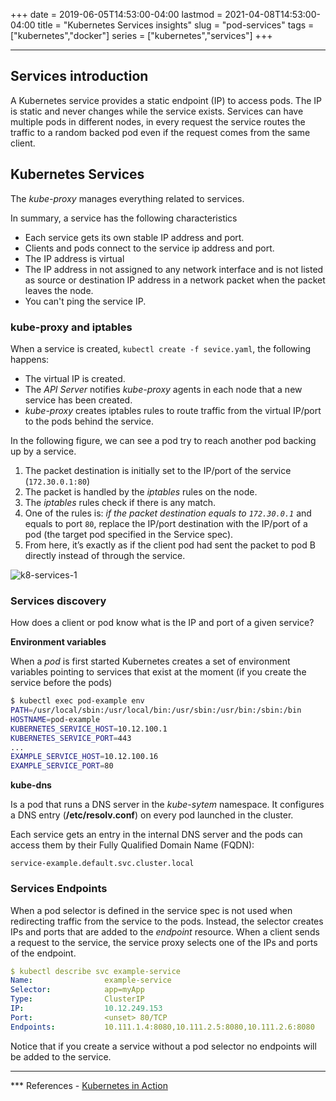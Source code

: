 +++
date = 2019-06-05T14:53:00-04:00
lastmod = 2021-04-08T14:53:00-04:00
title = "Kubernetes Services insights"
slug = "pod-services"
tags = ["kubernetes","docker"]
series = ["kubernetes","services"]
+++
***

Services introduction
---

A Kubernetes service provides a static endpoint (IP) to access pods.
The IP is static and never changes while the service exists.
Services can have multiple pods in different nodes, in every request the service routes the traffic to a random backed pod even if the request comes from the same client.

Kubernetes Services
---

The *kube-proxy* manages everything related to services.

In summary, a service has the following characteristics

* Each service gets its own stable IP address and port.
* Clients and pods connect to the service ip address and port.
* The IP address is virtual
* The IP address in not assigned to any network interface and is not listed as source or destination IP address in a network packet when the packet leaves the node.
* You can't ping the service IP.


### kube-proxy and iptables

When a service is created, `kubectl create -f sevice.yaml`, the following happens:

* The virtual IP is created.
* The *API Server* notifies *kube-proxy* agents in each node that a new service has been created.
* *kube-proxy* creates iptables rules to route traffic from the virtual IP/port to the pods behind the service.


In the following figure, we can see a pod try to reach another pod backing up by a service.

1. The packet destination is initially set to the IP/port of the service (`172.30.0.1:80`)
2. The packet is handled by the *iptables* rules on the node.
3. The *iptables* rules check if there is any match.
4. One of the rules is: *if the packet destination equals to `172.30.0.1`* and equals to port `80`, replace the IP/port destination with the IP/port of a pod (the target pod specified in the Service spec).
5. From here,  it’s exactly as if the client pod had sent the packet
to pod B directly instead of through the service.


![k8-services-1]

[k8-services-1]: https://libert.xyz/images/k8-services-1.png
 "Services/iptables"


### Services discovery

How does a client or pod know what is the IP and port of a given service?


**Environment variables**

When a *pod* is first started Kubernetes creates a set of environment variables pointing to services that exist at the moment (if you create the service before the pods)


```bash
$ kubectl exec pod-example env
PATH=/usr/local/sbin:/usr/local/bin:/usr/sbin:/usr/bin:/sbin:/bin
HOSTNAME=pod-example
KUBERNETES_SERVICE_HOST=10.12.100.1
KUBERNETES_SERVICE_PORT=443
...
EXAMPLE_SERVICE_HOST=10.12.100.16
EXAMPLE_SERVICE_PORT=80
```


**kube-dns**

Is a pod that runs a DNS server in the *kube-sytem* namespace. It configures a DNS entry (**/etc/resolv.conf**) on every pod launched in the cluster.

Each service gets an entry in the internal DNS server and the pods can access them by their Fully Qualified Domain Name (FQDN):

```
service-example.default.svc.cluster.local
```

### Services Endpoints


When a pod selector is defined in the service spec is not used when redirecting traffic from the service to the pods. Instead, the selector creates IPs and ports that are added to the *endpoint* resource.
When a client sends a request to the service, the service proxy selects one of the IPs and ports of the endpoint.


```yaml
$ kubectl describe svc example-service
Name:                example-service
Selector:            app=myApp
Type:                ClusterIP
IP:                  10.12.249.153
Port:                <unset> 80/TCP
Endpoints:           10.111.1.4:8080,10.111.2.5:8080,10.111.2.6:8080
```

Notice that if you create a service without a pod selector no endpoints will be added to the service.

***

*** References - [Kubernetes in Action](https://www.manning.com/books/kubernetes-in-action )